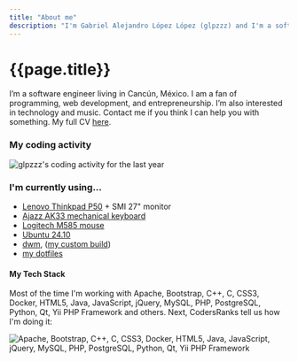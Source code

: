 ```yaml
---
title: "About me"
description: "I'm Gabriel Alejandro López López (glpzzz) and I'm a software engineer. Working at @daxslab and always looking for new business opportunities. Bootstrap, C++, C, CSS3, Docker, HTML5, Java, JavaScript, jQuery, MySQL, PHP, PostgreSQL, Python, Qt, Yii PHP Framework and more. Let me know if I can help you!"
---
```


# {{page.title}}

I’m a software engineer living in Cancún, México. I am a fan of
programming, web development, and entrepreneurship. I’m also interested in technology and music. Contact me if you think I can help you with something. My full CV [here](cv).

<div style="clear: both"></div>

### My coding activity

![glpzzz's coding activity for the last year](https://cr-ss-service.azurewebsites.net/api/ScreenShot?widget=activity&username=glpzzz&labels=true&branding=false)

<h3 id="using">I'm currently using...</h3>

* [Lenovo Thinkpad P50](https://www.lenovo.com/us/en/p/laptops/thinkpad/thinkpadp/thinkpad-p50/22tp2wpwp50) + SMI 27"
  monitor
* [Ajazz AK33 mechanical keyboard](http://www.a-jazz.com/en/h-pd-63.html)
* [Logitech M585 mouse](https://www.logitech.com/en-us/products/mice/m585-wireless-mouse.910-005108.html)
* [Ubuntu 24.10](https://www.ubuntu.com)
* [dwm](https://dwm.suckless.org), ([my custom build](https://github.com/glpzzz/dwm))
* [my dotfiles](https://github.com/glpzzz/dotfiles)

#### My Tech Stack

Most of the time I'm working with Apache, Bootstrap, C++, C, CSS3, Docker, HTML5, Java, JavaScript, jQuery, MySQL, PHP,
PostgreSQL, Python, Qt, Yii PHP Framework and others. Next, CodersRanks tell us how I'm doing it:

![Apache, Bootstrap, C++, C, CSS3, Docker, HTML5, Java, JavaScript, jQuery, MySQL, PHP, PostgreSQL, Python, Qt, Yii PHP Framework](https://cr-skills-chart-widget.azurewebsites.net/api/api?username=glpzzz&branding=false)

